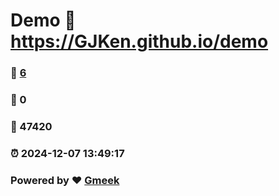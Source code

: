 # Demo :link: https://GJKen.github.io/demo 
### :page_facing_up: [6](https://GJKen.github.io/demo/tag.html) 
### :speech_balloon: 0 
### :hibiscus: 47420 
### :alarm_clock: 2024-12-07 13:49:17 
### Powered by :heart: [Gmeek](https://github.com/Meekdai/Gmeek)
